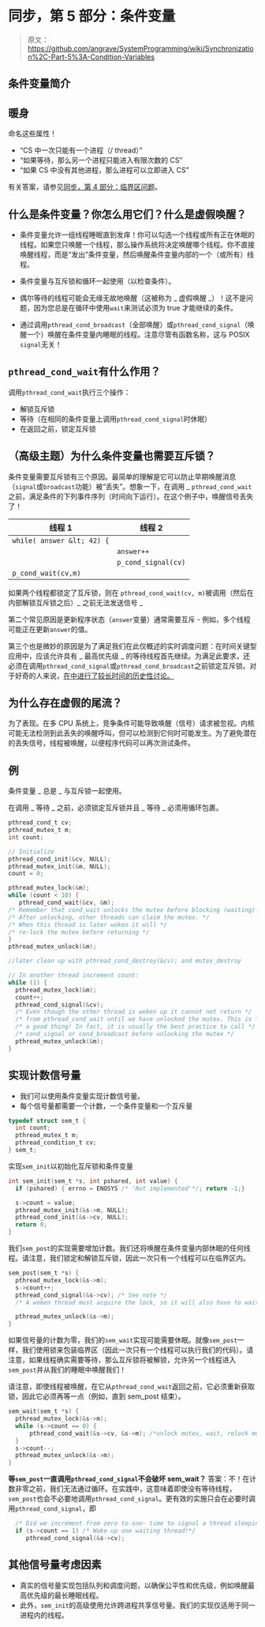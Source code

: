 # 同步，第 5 部分：条件变量

> 原文：<https://github.com/angrave/SystemProgramming/wiki/Synchronization%2C-Part-5%3A-Condition-Variables>

## 条件变量简介

## 暖身

命名这些属性！

*   “CS 中一次只能有一个进程（/ thread）”
*   “如果等待，那么另一个进程只能进入有限次数的 CS”
*   “如果 CS 中没有其他进程，那么进程可以立即进入 CS”

有关答案，请参见[同步，第 4 部分：临界区问题](/angrave/SystemProgramming/wiki/Synchronization%2C-Part-4%3A-The-Critical-Section-Problem)。

## 什么是条件变量？你怎么用它们？什么是虚假唤醒？

*   条件变量允许一组线程睡眠直到发痒！你可以勾选一个线程或所有正在休眠的线程。如果您只唤醒一个线程，那么操作系统将决定唤醒哪个线程。你不直接唤醒线程，而是“发出”条件变量，然后唤醒条件变量内部的一个（或所有）线程。

*   条件变量与互斥锁和循环一起使用（以检查条件）。

*   偶尔等待的线程可能会无缘无故地唤醒（这被称为 _ 虚假唤醒 _）！这不是问题，因为您总是在循环中使用`wait`来测试必须为 true 才能继续的条件。

*   通过调用`pthread_cond_broadcast`（全部唤醒）或`pthread_cond_signal`（唤醒一个）唤醒在条件变量内睡眠的线程。注意尽管有函数名称，这与 POSIX `signal`无关！

## `pthread_cond_wait`有什么作用？

调用`pthread_cond_wait`执行三个操作：

*   解锁互斥锁
*   等待（在相同的条件变量上调用`pthread_cond_signal`时休眠）
*   在返回之前，锁定互斥锁

## （高级主题）为什么条件变量也需要互斥锁？

条件变量需要互斥锁有三个原因。最简单的理解是它可以防止早期唤醒消息（`signal`或`broadcast`功能）被“丢失”。想象一下，在调用 _ `pthread_cond_wait`之前，满足条件的下列事件序列（时间向下运行）。在这个例子中，唤醒信号丢失了！

| 线程 1 | 线程 2 |
| --- | --- |
| `while( answer &lt; 42) {` |  |
|  | `answer++` |
|  | `p_cond_signal(cv)` |
| `p_cond_wait(cv,m)` |  |

如果两个线程都锁定了互斥锁，则在 `pthread_cond_wait(cv, m)`被调用（然后在内部解锁互斥锁之后）_ 之前无法发送信号 _

第二个常见原因是更新程序状态（`answer`变量）通常需要互斥 - 例如，多个线程可能正在更新`answer`的值。

第三个也是微妙的原因是为了满足我们在此仅概述的实时调度问题：在时间关键型应用中，应该允许具有 _ 最高优先级 _ 的等待线程首先继续。为满足此要求，还必须在调用`pthread_cond_signal`或`pthread_cond_broadcast`之前锁定互斥锁。对于好奇的人来说，[在](https://groups.google.com/forum/?hl=ky#!msg/comp.programming.threads/wEUgPq541v8/ZByyyS8acqMJ)[中进行了较长时间的历史性讨论。](https://groups.google.com/forum/?hl=ky#!msg/comp.programming.threads/wEUgPq541v8/ZByyyS8acqMJ)

## 为什么存在虚假的尾流？

为了表现。在多 CP​​U 系统上，竞争条件可能导致唤醒（信号）请求被忽视。内核可能无法检测到此丢失的唤醒呼叫，但可以检测到它何时可能发生。为了避免潜在的丢失信号，线程被唤醒，以便程序代码可以再次测试条件。

## 例

条件变量 _ 总是 _ 与互斥锁一起使用。

在调用 _ 等待 _ 之前，必须锁定互斥锁并且 _ 等待 _ 必须用循环包裹。

```c
pthread_cond_t cv;
pthread_mutex_t m;
int count;

// Initialize
pthread_cond_init(&cv, NULL);
pthread_mutex_init(&m, NULL);
count = 0;

pthread_mutex_lock(&m);
while (count < 10) {
   pthread_cond_wait(&cv, &m); 
/* Remember that cond_wait unlocks the mutex before blocking (waiting)! */
/* After unlocking, other threads can claim the mutex. */
/* When this thread is later woken it will */
/* re-lock the mutex before returning */
}
pthread_mutex_unlock(&m);

//later clean up with pthread_cond_destroy(&cv); and mutex_destroy 

// In another thread increment count:
while (1) {
  pthread_mutex_lock(&m);
  count++;
  pthread_cond_signal(&cv);
  /* Even though the other thread is woken up it cannot not return */
  /* from pthread_cond_wait until we have unlocked the mutex. This is */
  /* a good thing! In fact, it is usually the best practice to call */
  /* cond_signal or cond_broadcast before unlocking the mutex */
  pthread_mutex_unlock(&m);
}
```

## 实现计数信号量

*   我们可以使用条件变量实现计数信号量。
*   每个信号量都需要一个计数，一个条件变量和一个互斥量

```c
typedef struct sem_t {
  int count; 
  pthread_mutex_t m;
  pthread_condition_t cv;
} sem_t;
```

实现`sem_init`以初始化互斥锁和条件变量

```c
int sem_init(sem_t *s, int pshared, int value) {
  if (pshared) { errno = ENOSYS /* 'Not implemented'*/; return -1;}

  s->count = value;
  pthread_mutex_init(&s->m, NULL);
  pthread_cond_init(&s->cv, NULL);
  return 0;
}
```

我们`sem_post`的实现需要增加计数。我们还将唤醒在条件变量内部休眠的任何线程。请注意，我们锁定和解锁互斥锁，因此一次只有一个线程可以在临界区内。

```c
sem_post(sem_t *s) {
  pthread_mutex_lock(&s->m);
  s->count++;
  pthread_cond_signal(&s->cv); /* See note */
  /* A woken thread must acquire the lock, so it will also have to wait until we call unlock*/

  pthread_mutex_unlock(&s->m);
}
```

如果信号量的计数为零，我们的`sem_wait`实现可能需要休眠。就像`sem_post`一样，我们使用锁来包装临界区（因此一次只有一个线程可以执行我们的代码）。请注意，如果线程确实需要等待，那么互斥锁将被解锁，允许另一个线程进入`sem_post`并从我们的睡眠中唤醒我们！

请注意，即使线程被唤醒，在它从`pthread_cond_wait`返回之前，它必须重新获取锁，因此它必须再等一点（例如，直到 sem_post 结束）。

```c
sem_wait(sem_t *s) {
  pthread_mutex_lock(&s->m);
  while (s->count == 0) {
      pthread_cond_wait(&s->cv, &s->m); /*unlock mutex, wait, relock mutex*/
  }
  s->count--;
  pthread_mutex_unlock(&s->m);
}
```

**等`sem_post`一直调用`pthread_cond_signal`不会破坏 sem_wait？** 答案：不！在计数非零之前，我们无法通过循环。在实践中，这意味着即使没有等待线程，`sem_post`也会不必要地调用`pthread_cond_signal`。更有效的实施只会在必要时调用`pthread_cond_signal`，即

```c
  /* Did we increment from zero to one- time to signal a thread sleeping inside sem_post */
  if (s->count == 1) /* Wake up one waiting thread!*/
     pthread_cond_signal(&s->cv);
```

## 其他信号量考虑因素

*   真实的信号量实现包括队列和调度问题，以确保公平性和优先级，例如唤醒最高优先级的最长睡眠线程。
*   此外，`sem_init`的高级使用允许跨进程共享信号量。我们的实现仅适用于同一进程内的线程。